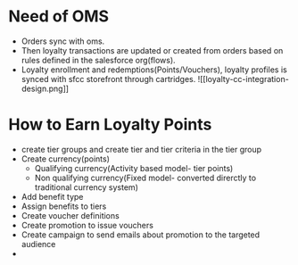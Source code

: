 # Need of OMS
* Orders sync with oms.
* Then loyalty transactions are updated or created from orders based on rules defined in the salesforce org(flows).
* Loyalty enrollment and redemptions(Points/Vouchers), loyalty profiles is synced with sfcc storefront through cartridges.
![[loyalty-cc-integration-design.png]]


# How to Earn Loyalty Points
* create tier groups and create tier and tier criteria in the tier group
* Create currency(points)
	* Qualifying currency(Activity based model- tier points)
	* Non qualifying currency(Fixed model- converted direrctly to traditional currency system)
* Add benefit type
* Assign benefits to tiers
* Create voucher definitions
* Create promotion to issue vouchers
* Create campaign to send emails about promotion to the targeted audience
* 